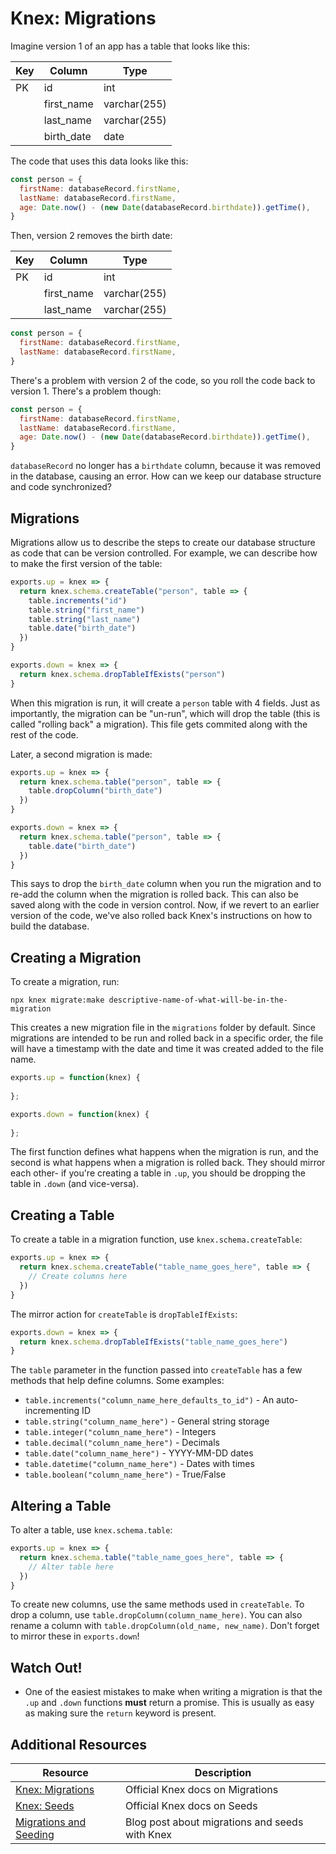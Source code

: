 # Knex: Migrations

Imagine version 1 of an app has a table that looks like this:

| Key | Column      | Type          |
| --- | ----------- | ------------- |
| PK  | id          | int           |
|     | first_name  | varchar(255)  |
|     | last_name   | varchar(255)  |
|     | birth_date  | date          |

The code that uses this data looks like this:

```js
const person = {
  firstName: databaseRecord.firstName,
  lastName: databaseRecord.firstName,
  age: Date.now() - (new Date(databaseRecord.birthdate)).getTime(),
}
```

Then, version 2 removes the birth date:

| Key | Column      | Type          |
| --- | ----------- | ------------- |
| PK  | id          | int           |
|     | first_name  | varchar(255)  |
|     | last_name   | varchar(255)  |

```js
const person = {
  firstName: databaseRecord.firstName,
  lastName: databaseRecord.firstName,
}
```

There's a problem with version 2 of the code, so you roll the code back to version 1. There's a problem though:

```js
const person = {
  firstName: databaseRecord.firstName,
  lastName: databaseRecord.firstName,
  age: Date.now() - (new Date(databaseRecord.birthdate)).getTime(),
}
```

`databaseRecord` no longer has a `birthdate` column, because it was removed in the database, causing an error. How can we keep our database structure and code synchronized?

## Migrations

Migrations allow us to describe the steps to create our database structure as code that can be version controlled. For example, we can describe how to make the first version of the table:

```js
exports.up = knex => {
  return knex.schema.createTable("person", table => {
    table.increments("id")
    table.string("first_name")
    table.string("last_name")
    table.date("birth_date")
  })  
}

exports.down = knex => {
  return knex.schema.dropTableIfExists("person")
}
```

When this migration is run, it will create a `person` table with 4 fields. Just as importantly, the migration can be "un-run", which will drop the table (this is called "rolling back" a migration). This file gets commited along with the rest of the code.

Later, a second migration is made:

```js
exports.up = knex => {
  return knex.schema.table("person", table => {
    table.dropColumn("birth_date")
  })  
}

exports.down = knex => {
  return knex.schema.table("person", table => {
    table.date("birth_date")
  })
}
```

This says to drop the `birth_date` column when you run the migration and to re-add the column when the migration is rolled back. This can also be saved along with the code in version control. Now, if we revert to an earlier version of the code, we've also rolled back Knex's instructions on how to build the database.

## Creating a Migration

To create a migration, run:

```
npx knex migrate:make descriptive-name-of-what-will-be-in-the-migration
```

This creates a new migration file in the `migrations` folder by default. Since migrations are intended to be run and rolled back in a specific order, the file will have a timestamp with the date and time it was created added to the file name.

```js
exports.up = function(knex) {
  
};

exports.down = function(knex) {
  
};
```

The first function defines what happens when the migration is run, and the second is what happens when a migration is rolled back. They should mirror each other- if you're creating a table in `.up`, you should be dropping the table in `.down` (and vice-versa).

## Creating a Table

To create a table in a migration function, use `knex.schema.createTable`:

```js
exports.up = knex => {
  return knex.schema.createTable("table_name_goes_here", table => {
    // Create columns here
  })  
}
```

The mirror action for `createTable` is `dropTableIfExists`:

```js
exports.down = knex => {
  return knex.schema.dropTableIfExists("table_name_goes_here")
}
```

The `table` parameter in the function passed into `createTable` has a few methods that help define columns. Some examples:

* `table.increments("column_name_here_defaults_to_id")` - An auto-incrementing ID
* `table.string("column_name_here")` - General string storage
* `table.integer("column_name_here")` - Integers
* `table.decimal("column_name_here")` - Decimals
* `table.date("column_name_here")` - YYYY-MM-DD dates
* `table.datetime("column_name_here")` - Dates with times
* `table.boolean("column_name_here")` - True/False

## Altering a Table

To alter a table, use `knex.schema.table`:

```js
exports.up = knex => {
  return knex.schema.table("table_name_goes_here", table => {
    // Alter table here
  })  
}
```

To create new columns, use the same methods used in `createTable`. To drop a column, use `table.dropColumn(column_name_here)`. You can also rename a column with `table.dropColumn(old_name, new_name)`. Don't forget to mirror these in `exports.down`!

## Watch Out!

* One of the easiest mistakes to make when writing a migration is that the `.up` and `.down` functions **must** return a promise. This is usually as easy as making sure the `return` keyword is present.

## Additional Resources

| Resource | Description |
| --- | --- |
| [Knex: Migrations](https://knexjs.org/#Migrations) | Official Knex docs on Migrations |
| [Knex: Seeds](https://knexjs.org/#Seeds-CLI) | Official Knex docs on Seeds |
| [Migrations and Seeding](https://gist.github.com/NigelEarle/70db130cc040cc2868555b29a0278261) | Blog post about migrations and seeds with Knex |
